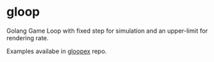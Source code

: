 # gloop

Golang Game Loop with fixed step for simulation and an upper-limit for rendering rate.

Examples availabe in [gloopex](https://github.com/erinpentecost/gloopex) repo.